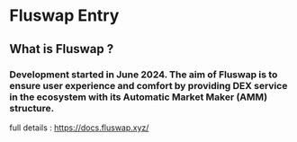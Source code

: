 # Fluswap Entry


## What is Fluswap ?
### Development started in June 2024. The aim of Fluswap is to ensure user experience and comfort by providing DEX service in the ecosystem with its Automatic Market Maker (AMM) structure.

full details : https://docs.fluswap.xyz/
